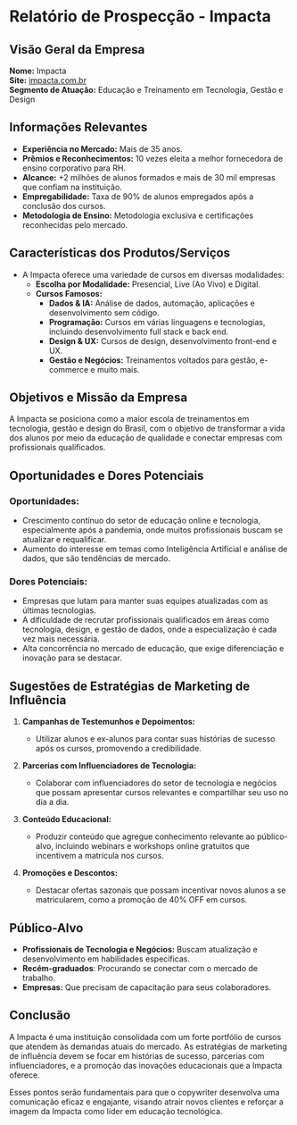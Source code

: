 # Relatório de Prospecção - Impacta

## Visão Geral da Empresa
**Nome:** Impacta  
**Site:** [impacta.com.br](http://www.impacta.com.br)  
**Segmento de Atuação:** Educação e Treinamento em Tecnologia, Gestão e Design

## Informações Relevantes
- **Experiência no Mercado:** Mais de 35 anos.
- **Prêmios e Reconhecimentos:** 10 vezes eleita a melhor fornecedora de ensino corporativo para RH.
- **Alcance:** +2 milhões de alunos formados e mais de 30 mil empresas que confiam na instituição.
- **Empregabilidade:** Taxa de 90% de alunos empregados após a conclusão dos cursos.
- **Metodologia de Ensino:** Metodologia exclusiva e certificações reconhecidas pelo mercado.

## Características dos Produtos/Serviços
- A Impacta oferece uma variedade de cursos em diversas modalidades:
  - **Escolha por Modalidade:** Presencial, Live (Ao Vivo) e Digital.
  - **Cursos Famosos:** 
    - **Dados & IA:** Análise de dados, automação, aplicações e desenvolvimento sem código.
    - **Programação:** Cursos em várias linguagens e tecnologias, incluindo desenvolvimento full stack e back end.
    - **Design & UX:** Cursos de design, desenvolvimento front-end e UX.
    - **Gestão e Negócios:** Treinamentos voltados para gestão, e-commerce e muito mais.
  
## Objetivos e Missão da Empresa
A Impacta se posiciona como a maior escola de treinamentos em tecnologia, gestão e design do Brasil, com o objetivo de transformar a vida dos alunos por meio da educação de qualidade e conectar empresas com profissionais qualificados.

## Oportunidades e Dores Potenciais
### Oportunidades:
- Crescimento contínuo do setor de educação online e tecnologia, especialmente após a pandemia, onde muitos profissionais buscam se atualizar e requalificar.
- Aumento do interesse em temas como Inteligência Artificial e análise de dados, que são tendências de mercado.
  
### Dores Potenciais:
- Empresas que lutam para manter suas equipes atualizadas com as últimas tecnologias.
- A dificuldade de recrutar profissionais qualificados em áreas como tecnologia, design, e gestão de dados, onde a especialização é cada vez mais necessária.
- Alta concorrência no mercado de educação, que exige diferenciação e inovação para se destacar.

## Sugestões de Estratégias de Marketing de Influência
1. **Campanhas de Testemunhos e Depoimentos:**
   - Utilizar alunos e ex-alunos para contar suas histórias de sucesso após os cursos, promovendo a credibilidade.

2. **Parcerias com Influenciadores de Tecnologia:**
   - Colaborar com influenciadores do setor de tecnologia e negócios que possam apresentar cursos relevantes e compartilhar seu uso no dia a dia.

3. **Conteúdo Educacional:**
   - Produzir conteúdo que agregue conhecimento relevante ao público-alvo, incluindo webinars e workshops online gratuitos que incentivem a matrícula nos cursos.

4. **Promoções e Descontos:**
   - Destacar ofertas sazonais que possam incentivar novos alunos a se matricularem, como a promoção de 40% OFF em cursos.

## Público-Alvo
- **Profissionais de Tecnologia e Negócios:** Buscam atualização e desenvolvimento em habilidades específicas.
- **Recém-graduados**: Procurando se conectar com o mercado de trabalho.
- **Empresas:** Que precisam de capacitação para seus colaboradores.

## Conclusão
A Impacta é uma instituição consolidada com um forte portfólio de cursos que atendem às demandas atuais do mercado. As estratégias de marketing de influência devem se focar em histórias de sucesso, parcerias com influenciadores, e a promoção das inovações educacionais que a Impacta oferece.

Esses pontos serão fundamentais para que o copywriter desenvolva uma comunicação eficaz e engajante, visando atrair novos clientes e reforçar a imagem da Impacta como líder em educação tecnológica.